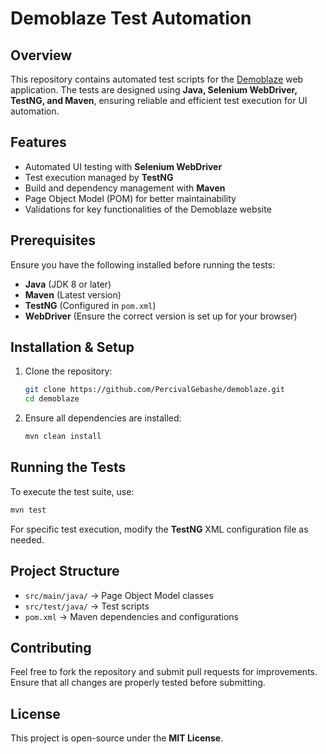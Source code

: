 # Demoblaze Test Automation  

## Overview  
This repository contains automated test scripts for the [Demoblaze](https://www.demoblaze.com/) web application. The tests are designed using **Java, Selenium WebDriver, TestNG, and Maven**, ensuring reliable and efficient test execution for UI automation.  

## Features  
- Automated UI testing with **Selenium WebDriver**  
- Test execution managed by **TestNG**  
- Build and dependency management with **Maven**  
- Page Object Model (POM) for better maintainability  
- Validations for key functionalities of the Demoblaze website  

## Prerequisites  
Ensure you have the following installed before running the tests:  
- **Java** (JDK 8 or later)  
- **Maven** (Latest version)  
- **TestNG** (Configured in `pom.xml`)  
- **WebDriver** (Ensure the correct version is set up for your browser)  

## Installation & Setup  
1. Clone the repository:  
   ```sh  
   git clone https://github.com/PercivalGebashe/demoblaze.git  
   cd demoblaze  
   ```  
2. Ensure all dependencies are installed:  
   ```sh  
   mvn clean install  
   ```  

## Running the Tests  
To execute the test suite, use:  
```sh  
mvn test  
```  
For specific test execution, modify the **TestNG** XML configuration file as needed.  

## Project Structure  
- `src/main/java/` → Page Object Model classes  
- `src/test/java/` → Test scripts  
- `pom.xml` → Maven dependencies and configurations  

## Contributing  
Feel free to fork the repository and submit pull requests for improvements. Ensure that all changes are properly tested before submitting.  

## License  
This project is open-source under the **MIT License**.  
